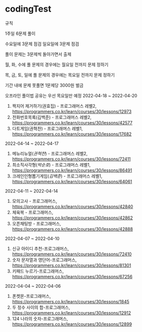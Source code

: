 # codingTest

규칙

1주일 6문제 풀이

수요일에 3문제 점검 일요일에 3문제 점검

풀이 문제는 3문제씩 돌아가면서 출제

월, 화, 수에 풀 문제의 경우에는 월요일 전까지 문제 정하기

목, 금, 토, 일에 풀 문제의 경우에는 목요일 전까지 문제 정하기


기간 내에 문제 못풀면 1문제당 3000원 벌금

오프라인 풀이법 공유는 우선 목요일만 예정 
2022-04-18 ~ 2022-04-20
1. 짝지어 제거하기(권효집) - 프로그래머스 레벨2, https://programmers.co.kr/learn/courses/30/lessons/12973
2. 전화번호목록(김백준) - 프로그래머스 레벨2, https://programmers.co.kr/learn/courses/30/lessons/42577
3. 다트게임(권혁찬) - 프로그래머스 레벨1, https://programmers.co.kr/learn/courses/30/lessons/17682

2022-04-14 ~ 2022-04-17
1. 메뉴리뉴얼(*권혁찬*) - 프로그래머스 레벨2, https://programmers.co.kr/learn/courses/30/lessons/72411
2. 최소직사각형(*박순호*) - 프로그래머스 레벨1, https://programmers.co.kr/learn/courses/30/lessons/86491
3. 크레인인형뽑기게임(*김백준*) - 프로그래머스 레벨1, https://programmers.co.kr/learn/courses/30/lessons/64061


2022-04-11 ~ 2022-04-14
1. 모의고사 - 프로그래머스, https://programmers.co.kr/learn/courses/30/lessons/42840
2. 체육복 - 프로그래머스, https://programmers.co.kr/learn/courses/30/lessons/42862
3. 오픈채팅방 - 프로그래머스, https://programmers.co.kr/learn/courses/30/lessons/42888

2022-04-07 ~ 2022-04-10
1. 신규 아이디 추천-프로그래머스, https://programmers.co.kr/learn/courses/30/lessons/72410
2. 숫자 문자열과 영단어-프로그래머스, https://programmers.co.kr/learn/courses/30/lessons/81301
3. 키패드 누르기-프로그래머스, https://programmers.co.kr/learn/courses/30/lessons/67256

2022-04-04 ~ 2022-04-06
1. 폰켓몬-프로그래머스, https://programmers.co.kr/learn/courses/30/lessons/1845
2. 두 정수 사이의 합-프로그래머스, https://programmers.co.kr/learn/courses/30/lessons/12912
3. 124 나라의 숫자-프로그래머스, https://programmers.co.kr/learn/courses/30/lessons/12899
